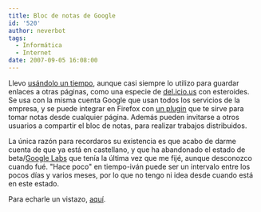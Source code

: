 ```yaml
---
title: Bloc de notas de Google
id: '520'
author: neverbot
tags:
  - Informática
  - Internet
date: 2007-09-05 16:08:00
---
```


Llevo [usándolo un tiempo](https://neverbot.com/informatica/servicios-on-line-google-i-love-u/), aunque casi siempre lo utilizo para guardar enlaces a otras páginas, como una especie de [del.icio.us](http://del.icio.us/) con esteroides. Se usa con la misma cuenta Google que usan todos los servicios de la empresa, y se puede integrar en Firefox con [un plugin](http://www.google.com/notebook/download?hl=es) que te sirve para tomar notas desde cualquier página. Además pueden invitarse a otros usuarios a compartir el bloc de notas, para realizar trabajos distribuidos.

La única razón para recordaros su existencia es que acabo de darme cuenta de que ya está en castellano, y que ha abandonado el estado de beta/[Google Labs](http://labs.google.es/) que tenía la última vez que me fijé, aunque desconozco cuando fué. "Hace poco" en tiempo-iván puede ser un intervalo entre los pocos días y varios meses, por lo que no tengo ni idea desde cuando está en este estado.

Para echarle un vistazo, [aquí](http://www.google.com/notebook/).